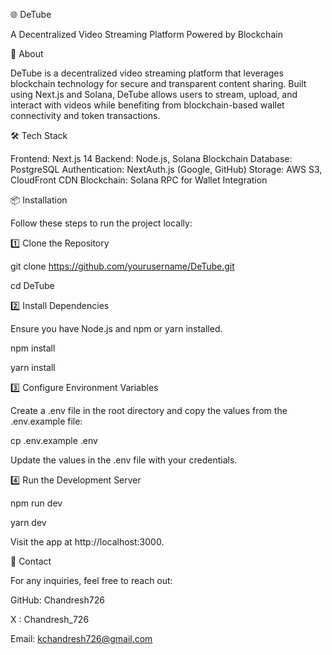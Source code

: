 🌐 DeTube

A Decentralized Video Streaming Platform Powered by Blockchain


📖 About

DeTube is a decentralized video streaming platform that leverages blockchain technology for secure and transparent content sharing. Built using Next.js and Solana, DeTube allows users to stream, upload, and interact with videos while benefiting from blockchain-based wallet connectivity and token transactions.


🛠️ Tech Stack

Frontend: Next.js 14
Backend: Node.js, Solana Blockchain
Database: PostgreSQL
Authentication: NextAuth.js (Google, GitHub)
Storage: AWS S3, CloudFront CDN
Blockchain: Solana RPC for Wallet Integration


📦 Installation

Follow these steps to run the project locally:

1️⃣ Clone the Repository

git clone https://github.com/yourusername/DeTube.git

cd DeTube

2️⃣ Install Dependencies

Ensure you have Node.js and npm or yarn installed.

npm install

yarn install

3️⃣ Configure Environment Variables

Create a .env file in the root directory and copy the values from the .env.example file:

cp .env.example .env

Update the values in the .env file with your credentials.

4️⃣ Run the Development Server

npm run dev

yarn dev

Visit the app at http://localhost:3000.


📧 Contact

For any inquiries, feel free to reach out:

GitHub: Chandresh726

X : Chandresh_726

Email: kchandresh726@gmail.com
